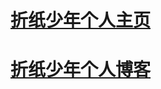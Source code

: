 # <a href="https://zzsnn.github.io/" target="_blank">折纸少年个人主页</a>
# <a href="https://thefine.github.io/" target="_blank">折纸少年个人博客</a>